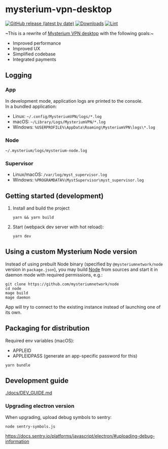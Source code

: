 # mysterium-vpn-desktop

[![GitHub release (latest by date)](https://img.shields.io/github/v/release/mysteriumnetwork/mysterium-vpn-desktop)](https://github.com/mysteriumnetwork/mysterium-vpn-desktop/releases/latest)
[![Downloads](https://img.shields.io/github/downloads/mysteriumnetwork/mysterium-vpn-desktop/total.svg)](https://github.com/mysteriumnetwork/mysterium-vpn-desktop/releases)
[![Lint](https://github.com/mysteriumnetwork/mysterium-vpn-desktop/workflows/Lint/badge.svg?event=push)](https://github.com/mysteriumnetwork/mysterium-vpn-desktop/actions?query=workflow%3ALint)

~This is a rewrite of [Mysterium VPN desktop](https://github.com/mysteriumnetwork/mysterium-vpn) with the following goals:~
- Improved performance
- Improved UX
- Simplified codebase
- Integrated payments

## Logging

### App

In development mode, application logs are printed to the console.  
In a bundled application:

- Linux: `~/.config/MysteriumVPN/logs/*.log`
- macOS: `~/Library/Logs/MysteriumVPN/*.log`
- Windows: `%USERPROFILE%\AppData\Roaming\MysteriumVPN\logs\*.log`

### Node

`~/.mysterium/logs/mysterium-node.log`

### Supervisor

- Linux/macOS: `/var/log/myst_supervisor.log`
- Windows: `%PROGRAMDATA%\MystSupervisor\myst_supervisor.log`

## Getting started (development)

1. Install and build the project
    ```
    yarn && yarn build
    ```
2. Start (webpack dev server with hot reload):

    ```
    yarn dev
    ```

## Using a custom Mysterium Node version

Instead of using prebuilt Node binary (specified by `@mysteriumnetwork/node` version in `package.json`), you may build [Node](https://github.com/mysteriumnetwork/node) from sources and start it in daemon mode with required permissions, e.g.:

```
git clone https://github.com/mysteriumnetwork/node
cd node
mage build
mage daemon
```

App will try to connect to the existing instance instead of launching one of its own.

## Packaging for distribution

Required env variables (macOS):
- APPLEID
- APPLEIDPASS (generate an app-specific password for this)

```
yarn bundle
```

## Development guide

[./docs/DEV_GUIDE.md](./docs/DEV_GUIDE.md)

### Upgrading electron version

When upgrading, upload debug symbols to sentry:
```
node sentry-symbols.js
```
https://docs.sentry.io/platforms/javascript/electron/#uploading-debug-information
